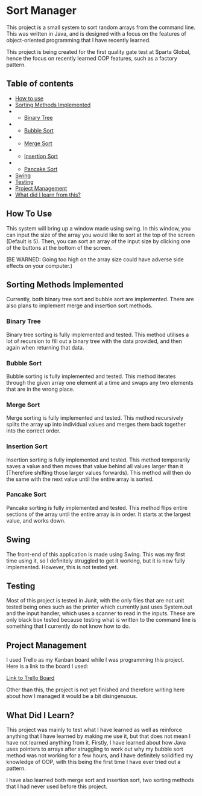 # Sort Manager
This project is a small system to sort random arrays from the command line.
This was written in Java, and is designed with a focus on the features of 
object-oriented programming that I have recently learned.

This project is being created for the first quality gate test at Sparta Global,
hence the focus on recently learned OOP features, such as a factory pattern.

## Table of contents
* [How to use](#how-to-use)
* [Sorting Methods Implemented](#sorting-methods-implemented)
* * [Binary Tree](#binary-tree)
* * [Bubble Sort](#bubble-sort)
* * [Merge Sort](#merge-sort)
* * [Insertion Sort](#insertion-sort)
* * [Pancake Sort](#pancake-sort)
* [Swing](#swing)
* [Testing](#testing)
* [Project Management](#project-management)
* [What did I learn from this?](#what-did-i-learn)


## How To Use
This system will bring up a window made using swing. In this window, you can input the size of the array
you would like to sort at the top of the screen (Default is 5). Then, you can sort an array of the input size
by clicking one of the buttons at the bottom of the screen.

(BE WARNED: Going too high on the array size could have adverse side effects on your computer.)

## Sorting Methods Implemented
Currently, both binary tree sort and bubble sort are implemented.
There are also plans to implement merge and insertion sort methods.
### Binary Tree
Binary tree sorting is fully implemented and tested. This method utilises a lot of
recursion to fill out a binary tree with the data provided, and then again when returning
that data.

### Bubble Sort
Bubble sorting is fully implemented and tested. This method iterates through the given array 
one element at a time and swaps any two elements that are in the wrong place.

### Merge Sort
Merge sorting is fully implemented and tested. This method recursively splits the array up into
individual values and merges them back together into the correct order.

### Insertion Sort
Insertion sorting is fully implemented and tested. This method temporarily saves a value and then
moves that value behind all values larger than it (Therefore shifting those larger values forwards).
This method will then do the same with the next value until the entire array is sorted.

### Pancake Sort
Pancake sorting is fully implemented and tested. This method flips entire sections of the array 
until the entire array is in order. It starts at the largest value, and works down.

## Swing
The front-end of this application is made using Swing. This was my first time using it, so I definitely 
struggled to get it working, but it is now fully implemented. However, this is not tested yet.

## Testing
Most of this project is tested in Junit, with the only files that are not unit tested being ones 
such as the printer which currently just uses System.out and the input handler, which uses a 
scanner to read in the inputs. These are only black box tested because testing what is written
to the command line is something that I currently do not know how to do.


## Project Management
I used Trello as my Kanban board while I was programming this project. Here
is a link to the board I used:
&nbsp;

[Link to Trello Board](https://trello.com/b/HSdpisaS/sort-manager)

Other than this, the project is not yet finished and therefore writing here about how I managed it
would be a bit disingenuous.

## What Did I Learn?
This project was mainly to test what I have learned as well as reinforce anything that I have 
learned by making me use it, but that does not mean I have not learned anything from it.
Firstly, I have learned about how Java uses pointers to arrays after struggling to work out why
my bubble sort method was not working for a few hours, and I have definitely solidified my knowledge
of OOP, with this being the first time I have ever tried out a pattern.

I have also learned both merge sort and insertion sort, two sorting methods that I had never
used before this project.